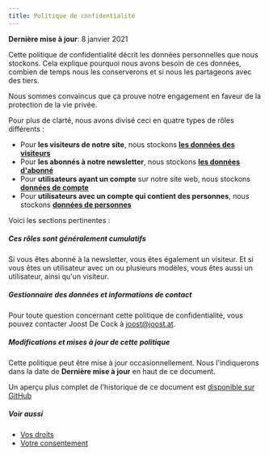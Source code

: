 ```yaml
---
title: Politique de confidentialité
---
```


**Dernière mise à jour**: 8 janvier 2021

Cette politique de confidentialité décrit les données personnelles que nous stockons. Cela explique pourquoi nous avons besoin de ces données, combien de temps nous les conserverons et si nous les partageons avec des tiers.

Nous sommes convaincus que ça prouve notre engagement en faveur de la protection de la vie privée.

Pour plus de clarté, nous avons divisé ceci en quatre types de rôles différents :

- Pour **les visiteurs de notre site**, nous stockons **[les données des visiteurs][v]**
- Pour **les abonnés à notre newsletter**, nous stockons **[les données d'abonné][s]**
- Pour **utilisateurs ayant un compte** sur notre site web, nous stockons **[données de compte][a]**
- Pour **utilisateurs avec un compte qui contient des personnes**, nous stockons **[données de personnes][p]**

Voici les sections pertinentes :

<ReadMore list />

<Tip>

##### Ces rôles sont généralement cumulatifs

Si vous êtes abonné à la newsletter, vous êtes également un visiteur.
Et si vous êtes un utilisateur avec un ou plusieurs modèles, vous êtes aussi un utilisateur, ainsi qu'un visiteur.

</Tip>

##### Gestionnaire des données et informations de contact

Pour toute question concernant cette politique de confidentialité, vous pouvez contacter Joost De Cock à joost@joost.at.

##### Modifications et mises à jour de cette politique

Cette politique peut être mise à jour occasionnellement. Nous l'indiquerons dans la date de **Dernière mise à jour** en haut de ce document.

Un aperçu plus complet de l'historique de ce document est [disponible sur GitHub][1]

##### Voir aussi

- [Vos droits][2]
- [Votre consentement][3]

[1]: https://github.com/freesewing/markdown/commits/develop/org/docs/various/privacy

[2]: /docs/various/right/

[3]: /account/actions/consent/

[v]: /docs/various/privacy/visitor/

[s]: /docs/various/privacy/subscriber/

[a]: /docs/various/privacy/account/

[p]: /docs/various/privacy/people/
